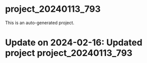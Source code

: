# project_20240113_793

This is an auto-generated project.

# Update on 2024-02-16: Updated project project_20240113_793
